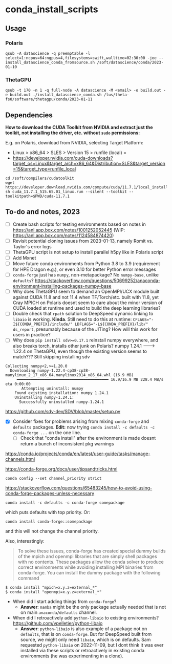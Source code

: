 # conda_install_scripts
## Usage
### Polaris

```
qsub -A datascience -q preemptable -l select=1:ncpus=64:ngpus=4,filesystems=swift,walltime=02:30:00 -joe -- install_datascience_conda_fromsource.sh /soft/datascience/conda/2023-01-10
```

### ThetaGPU
```
qsub -t 170 -n 1 -q full-node -A datascience -M <email> -o build.out -e build.out ./install_datascience_conda.sh /lus/theta-fs0/software/thetagpu/conda/2023-01-11
```

## Dependencies
**How to download the CUDA Toolkit from NVIDIA and extract just the toolkit, not installing the driver, etc. without `sudo` permissions:**

E.g. on Polaris, download from NVIDIA, selecting Target Platform:
- Linux > x86_64 > SLES > Version 15 > runfile (local) =
- https://developer.nvidia.com/cuda-downloads?target_os=Linux&target_arch=x86_64&Distribution=SLES&target_version=15&target_type=runfile_local
```
cd /soft/compilers/cudatoolkit
wget https://developer.download.nvidia.com/compute/cuda/11.7.1/local_installers/cuda_11.7.1_515.65.01_linux.run
sh cuda_11.7.1_515.65.01_linux.run --silent --toolkit --toolkitpath=$PWD/cuda-11.7.1
```
## To-do and notes, 2023
- [ ] Create bash scripts for testing environments based on notes in https://anl.app.box.com/notes/1001252052445 (WIP: https://anl.app.box.com/notes/1124584874420)
- [ ] Revisit potential cloning issues from 2023-01-13, namely Romit vs. Taylor's error logs
- [ ] ThetaGPU script is not setup to install parallel h5py like in Polaris script
- [ ] Add Mxnet
- [ ] Move future conda environments from Python 3.8 to 3.9 (requirement for HPE Dragon e.g.), or even 3.10 for better Python error messages
- [ ] `conda-forge` just has `numpy`, non-metapackage? No `numpy-base`, unlike `defaults`? https://stackoverflow.com/questions/50699252/anaconda-environment-installing-packages-numpy-base
- [ ] Why does ThetaGPU seem to demand an OpenMPI/UCX module built against CUDA 11.8 and not 11.4 when TF/Torch/etc. built with 11.8, yet Cray MPICH on Polaris doesnt seem to care about the minor version of CUDA loaded at runtime and used to build the deep learning libraries?
- [ ] Double check that `rpath` solution to DeepSpeed dynamic linking to `libaio` is working. **Kinda**. Still need to do this at runtime: `CFLAGS="-I${CONDA_PREFIX}/include/" LDFLAGS="-L${CONDA_PREFIX}/lib/" ds_report`, presumably because of the JITing? How will this work for users in practice?
- [ ] Why does `pip install sdv>=0.17.1` reinstall numpy everywhere, and also breaks torch, installs other junk on Polaris? numpy 1.24.1 ---> 1.22.4 on ThetaGPU, even though the existing version seems to match??? Still skipping installing sdv
```
Collecting numpy<2,>=1.20.0
  Downloading numpy-1.22.4-cp38-cp38-manylinux_2_17_x86_64.manylinux2014_x86_64.whl (16.9 MB)
     ━━━━━━━━━━━━━━━━━━━━━━━━━━━━━━━━━━━━━━━━ 16.9/16.9 MB 228.4 MB/s eta 0:00:00
       Attempting uninstall: numpy
    Found existing installation: numpy 1.24.1
    Uninstalling numpy-1.24.1:
      Successfully uninstalled numpy-1.24.1
```
https://github.com/sdv-dev/SDV/blob/master/setup.py
- [x] Consider fixes for problems arising from mixing `conda-forge` and `defaults` packages. **Edit:** now trying `conda install -c defaults -c conda-forge ...` on the one line.
  - [ ] Check that "conda install" after the environment is made doesnt return a bunch of inconsistent pkg warnings

https://conda.io/projects/conda/en/latest/user-guide/tasks/manage-channels.html

https://conda-forge.org/docs/user/tipsandtricks.html
```
conda config --set channel_priority strict
```

https://stackoverflow.com/questions/65483245/how-to-avoid-using-conda-forge-packages-unless-necessary
```
conda install -c defaults -c conda-forge somepackage
```
which puts defaults with top priority. Or:
```
conda install conda-forge::somepackage
```
and this will not change the channel priority.



Also, interestingly:
> To solve these issues, conda-forge has created special dummy builds of the mpich and openmpi libraries that are simply shell packages with no contents. These packages allow the conda solver to produce correct environments while avoiding installing MPI binaries from conda-forge. You can install the dummy package with the following command
```
$ conda install "mpich=x.y.z=external_*"
$ conda install "openmpi=x.y.z=external_*"
```

- When did I start adding things from `conda-forge`?
  - **Answer**: `mamba` might be the only package actually needed that is not on main `anaconda/defaults` channel.
- When did I retroactively add `python-libaio` to existing environments? https://github.com/vpelletier/python-libaio
  - **Answer**: `python-libaio` is also example of a package not on `defaults`, that is on `conda-forge`. But for DeepSpeed built from source, we might only need `libaio`, which is on defaults. Sam requested `python-libaio` on 2022-11-09, but I dont think it was ever installed via these scripts or retroactively in existing conda environments (he was experimenting in a clone).
